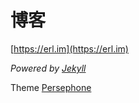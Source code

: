 # 博客

[https://erl.im](https://erl.im)

*Powered by [Jekyll](https://jekyllrb.com/)*

Theme [Persephone](https://github.com/erlzhang/jekyll-theme-persephone)

